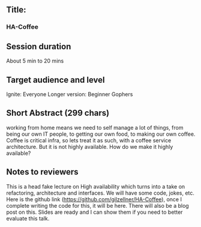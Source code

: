 ## Title: 
### HA-Coffee

## Session duration

About 5 min to 20 mins

## Target audience and level

Ignite: Everyone
Longer version: Beginner Gophers

## Short Abstract (299 chars)

working from home means we need to self manage a lot of things, from being our own IT people, to getting our own food, to making our own coffee. Coffee is critical infra, so lets treat it as such, with a coffee service architecture. But it is not highly available. How do we make it highly available?

## Notes to reviewers

This is a head fake lecture on High availability which turns into a take on refactoring, architecture and interfaces. We will have some code, jokes, etc. Here is the github link (https://github.com/gilzellner/HA-Coffee), once I complete writing the code for this, it will be here. There will also be a blog post on this. Slides are ready and I can show them if you need to better evaluate this talk.
